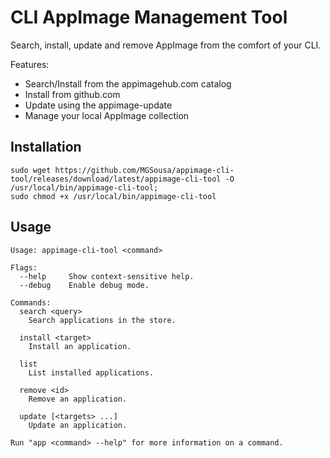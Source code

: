 CLI AppImage Management Tool
============================

Search, install, update and remove AppImage from the comfort of your CLI.

Features:
- Search/Install from the appimagehub.com catalog
- Install from github.com
- Update using the appimage-update
- Manage your local AppImage collection

## Installation 

```shell script
sudo wget https://github.com/MGSousa/appimage-cli-tool/releases/download/latest/appimage-cli-tool -O /usr/local/bin/appimage-cli-tool; 
sudo chmod +x /usr/local/bin/appimage-cli-tool
```

## Usage
```shell script
Usage: appimage-cli-tool <command>

Flags:
  --help     Show context-sensitive help.
  --debug    Enable debug mode.

Commands:
  search <query>
    Search applications in the store.

  install <target>
    Install an application.

  list
    List installed applications.

  remove <id>
    Remove an application.

  update [<targets> ...]
    Update an application.

Run "app <command> --help" for more information on a command.
```

